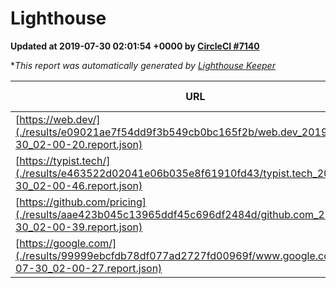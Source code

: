 
# Lighthouse

**Updated at 2019-07-30 02:01:54 +0000 by [CircleCI #7140](https://circleci.com/gh/ItinerisLtd/lighthouse-keeper-example/7140)**

**This report was automatically generated by [Lighthouse Keeper](https://github.com/itinerisltd/lighthouse-keeper)*

| URL | Performance | Accessibility | Best Practices | SEO | PWA | Updated At |
| --- | --- | --- | --- | --- | --- | --- |
| [https://web.dev/](./results/e09021ae7f54dd9f3b549cb0bc165f2b/web.dev_2019-07-30_02-00-20.report.json) | 0.9 | 0.9 | 1 | 0.96 | 1 | 2019-07-30T02:00:20.284Z |
| [https://typist.tech/](./results/e463522d02041e06b035e8f61910fd43/typist.tech_2019-07-30_02-00-46.report.json) |  |  |  |  |  | 2019-07-30T02:00:46.449Z |
| [https://github.com/pricing](./results/aae423b045c13965ddf45c696df2484d/github.com_2019-07-30_02-00-39.report.json) | 0.78 | 0.93 | 0.93 | 0.92 | 0.56 | 2019-07-30T02:00:39.313Z |
| [https://google.com/](./results/99999ebcfdb78df077ad2727fd00969f/www.google.com_2019-07-30_02-00-27.report.json) | 0.94 | 0.86 | 0.93 | 0.83 | 0.56 | 2019-07-30T02:00:27.143Z |
